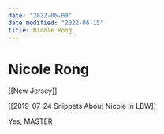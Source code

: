 ```yaml
---
date: "2022-06-09"
date modified: "2022-06-15"
title: Nicole Rong
---
```


# Nicole Rong
[[New Jersey]]

[[2019-07-24 Snippets About Nicole in LBW]]

Yes, MASTER
